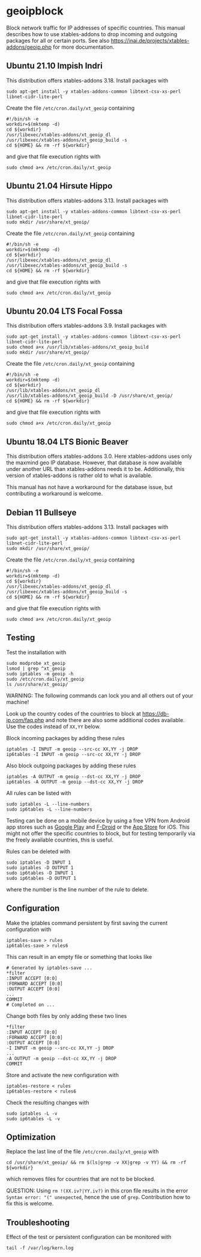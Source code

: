 # geoipblock

Block network traffic for IP addresses of specific countries. This manual
describes how to use xtables-addons to drop incoming and outgoing packages for
all or certain ports. See also
https://inai.de/projects/xtables-addons/geoip.php for more documentation.

## Ubuntu 21.10 Impish Indri

This distribution offers xtables-addons 3.18. Install packages with

    sudo apt-get install -y xtables-addons-common libtext-csv-xs-perl libnet-cidr-lite-perl

Create the file `/etc/cron.daily/xt_geoip` containing

    #!/bin/sh -e
    workdir=$(mktemp -d)
    cd ${workdir}
    /usr/libexec/xtables-addons/xt_geoip_dl
    /usr/libexec/xtables-addons/xt_geoip_build -s
    cd ${HOME} && rm -rf ${workdir}

and give that file execution rights with

    sudo chmod a+x /etc/cron.daily/xt_geoip

## Ubuntu 21.04 Hirsute Hippo

This distribution offers xtables-addons 3.13. Install packages with

    sudo apt-get install -y xtables-addons-common libtext-csv-xs-perl libnet-cidr-lite-perl
    sudo mkdir /usr/share/xt_geoip/

Create the file `/etc/cron.daily/xt_geoip` containing

    #!/bin/sh -e
    workdir=$(mktemp -d)
    cd ${workdir}
    /usr/libexec/xtables-addons/xt_geoip_dl
    /usr/libexec/xtables-addons/xt_geoip_build -s
    cd ${HOME} && rm -rf ${workdir}

and give that file execution rights with

    sudo chmod a+x /etc/cron.daily/xt_geoip

## Ubuntu 20.04 LTS Focal Fossa

This distribution offers xtables-addons 3.9. Install packages with

    sudo apt-get install -y xtables-addons-common libtext-csv-xs-perl libnet-cidr-lite-perl
    sudo chmod a+x /usr/lib/xtables-addons/xt_geoip_build
    sudo mkdir /usr/share/xt_geoip/

Create the file `/etc/cron.daily/xt_geoip` containing

    #!/bin/sh -e
    workdir=$(mktemp -d)
    cd ${workdir}
    /usr/lib/xtables-addons/xt_geoip_dl
    /usr/lib/xtables-addons/xt_geoip_build -D /usr/share/xt_geoip/
    cd ${HOME} && rm -rf ${workdir}

and give that file execution rights with

    sudo chmod a+x /etc/cron.daily/xt_geoip

## Ubuntu 18.04 LTS Bionic Beaver

This distribution offers xtables-addons 3.0. Here xtables-addons uses only the
maxmind geo IP database. However, that database is now available under another
URL than xtables-addons needs it to be. Additionally, this version of
xtables-addons is rather old to what is available.

This manual has not have a workaround for the database issue, but contributing
a workaround is welcome.

## Debian 11 Bullseye

This distribution offers xtables-addons 3.13. Install packages with

    sudo apt-get install -y xtables-addons-common libtext-csv-xs-perl libnet-cidr-lite-perl
    sudo mkdir /usr/share/xt_geoip/

Create the file `/etc/cron.daily/xt_geoip` containing

    #!/bin/sh -e
    workdir=$(mktemp -d)
    cd ${workdir}
    /usr/libexec/xtables-addons/xt_geoip_dl
    /usr/libexec/xtables-addons/xt_geoip_build -s
    cd ${HOME} && rm -rf ${workdir}

and give that file execution rights with

    sudo chmod a+x /etc/cron.daily/xt_geoip
## Testing

Test the installation with

    sudo modprobe xt_geoip
    lsmod | grep ^xt_geoip
    sudo iptables -m geoip -h
    sudo /etc/cron.daily/xt_geoip
    ls /usr/share/xt_geoip/

WARNING: The following commands can lock you and all others out of your machine!

Look up the country codes of the countries to block at https://db-ip.com/faq.php
and note there are also some additional codes available. Use the codes instead
of `XX,YY` below.

Block incoming packages by adding these rules

    iptables -I INPUT -m geoip --src-cc XX,YY -j DROP
    ip6tables -I INPUT -m geoip --src-cc XX,YY -j DROP

Also block outgoing packages by adding these rules

    iptables -A OUTPUT -m geoip --dst-cc XX,YY -j DROP
    ip6tables -A OUTPUT -m geoip --dst-cc XX,YY -j DROP

All rules can be listed with

    sudo iptables -L --line-numbers
    sudo ip6tables -L --line-numbers

Testing can be done on a mobile device by using a free VPN from
Android app stores such as
[Google Play](https://play.google.com/store/apps/details?id=ch.protonvpn.android)
and
[F-Droid](https://f-droid.org/en/packages/ch.protonvpn.android/) or the
[App Store](https://apps.apple.com/us/app/protonvpn-fast-secure-vpn/id1437005085)
for iOS. This might not offer the specific countries to block, but for testing
temporarily via the freely available countries, this is useful.

Rules can be deleted with

    sudo iptables -D INPUT 1
    sudo iptables -D OUTPUT 1
    sudo ip6tables -D INPUT 1
    sudo ip6tables -D OUTPUT 1

where the number is the line number of the rule to delete.    

## Configuration

Make the iptables command persistent by first saving the current configuration
with

    iptables-save > rules
    ip6tables-save > rules6

This can result in an empty file or something that looks like

    # Generated by iptables-save ...
    *filter
    :INPUT ACCEPT [0:0]
    :FORWARD ACCEPT [0:0]
    :OUTPUT ACCEPT [0:0]
    ...
    COMMIT
    # Completed on ...

Change both files by only adding these two lines

    *filter
    :INPUT ACCEPT [0:0]
    :FORWARD ACCEPT [0:0]
    :OUTPUT ACCEPT [0:0]
    -I INPUT -m geoip --src-cc XX,YY -j DROP
    ...
    -A OUTPUT -m geoip --dst-cc XX,YY -j DROP
    COMMIT

Store and activate the new configuration with

    iptables-restore < rules
    ip6tables-restore < rules6

Check the resulting changes with

    sudo iptables -L -v
    sudo ip6tables -L -v

## Optimization

Replace the last line of the file `/etc/cron.daily/xt_geoip` with

    cd /usr/share/xt_geoip/ && rm $(ls|grep -v XX|grep -v YY) && rm -rf ${workdir}

which removes files for countries that are not to be blocked.

QUESTION: Using `rm !(XX.iv?|YY.iv?)` in this cron file results in the error
`Syntax error: "(" unexpected`, hence the use of `grep`. Contribution how to fix
this is welcome.

## Troubleshooting

Effect of the test or persistent configuration can be monitored with

    tail -f /var/log/kern.log 
